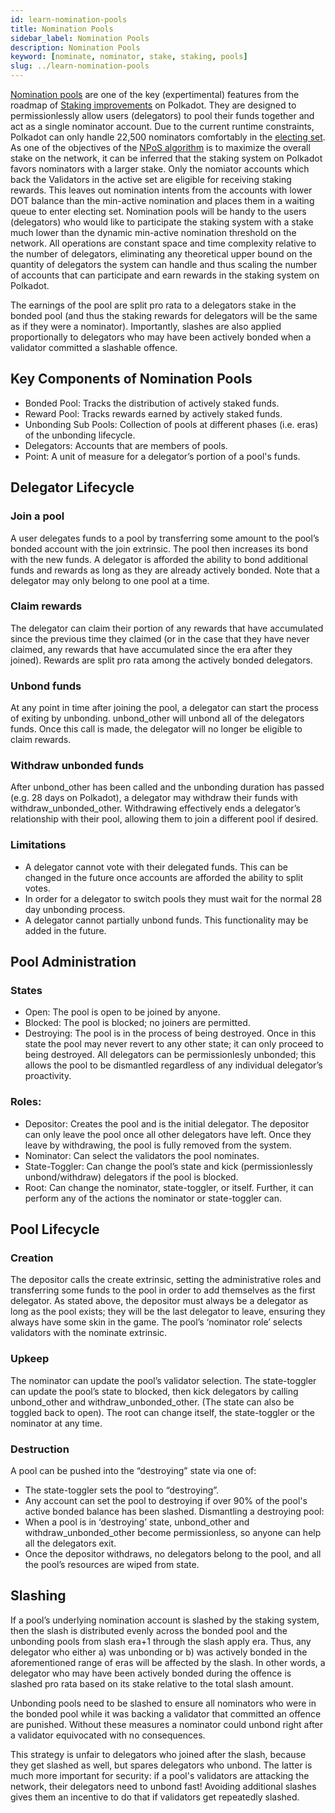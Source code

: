 ```yaml
---
id: learn-nomination-pools
title: Nomination Pools
sidebar_label: Nomination Pools
description: Nomination Pools
keyword: [nominate, nominator, stake, staking, pools]
slug: ../learn-nomination-pools
---
```


[Nomination pools](https://github.com/paritytech/substrate/pull/10694) are one of the key
(expertimental) features from the roadmap of
[Staking improvements](https://gist.github.com/kianenigma/aa835946455b9a3f167821b9d05ba376) on
Polkadot. They are designed to permissionlessly allow users (delegators) to pool their funds
together and act as a single nominator account. Due to the current runtime constraints, Polkadot can
only handle 22,500 nominators comfortably in the
[electing set](learn-nominator.md#staking-election-stages). As one of the objectives of the
[NPoS algorithm](learn-phragmen.md) is to maximize the overall stake on the network, it can be
inferred that the staking system on Polkadot favors nominators with a larger stake. Only the
nomiator accounts which back the Validators in the active set are eligible for receiving staking
rewards. This leaves out nomination intents from the accounts with lower DOT balance than the
min-active nomination and places them in a waiting queue to enter electing set. Nomination pools
will be handy to the users (delegators) who would like to participate the staking system with a
stake much lower than the dynamic min-active nomination threshold on the network. All operations are
constant space and time complexity relative to the number of delegators, eliminating any theoretical
upper bound on the quantity of delegators the system can handle and thus scaling the number of
accounts that can participate and earn rewards in the staking system on Polkadot.

The earnings of the pool are split pro rata to a delegators stake in the bonded pool (and thus the
staking rewards for delegators will be the same as if they were a nominator). Importantly, slashes
are also applied proportionally to delegators who may have been actively bonded when a validator
committed a slashable offence.

## Key Components of Nomination Pools

- Bonded Pool: Tracks the distribution of actively staked funds.
- Reward Pool: Tracks rewards earned by actively staked funds.
- Unbonding Sub Pools: Collection of pools at different phases (i.e. eras) of the unbonding
  lifecycle.
- Delegators: Accounts that are members of pools.
- Point: A unit of measure for a delegator’s portion of a pool's funds.

## Delegator Lifecycle

### Join a pool

A user delegates funds to a pool by transferring some amount to the pool’s bonded account with the
join extrinsic. The pool then increases its bond with the new funds. A delegator is afforded the
ability to bond additional funds and rewards as long as they are already actively bonded. Note that
a delegator may only belong to one pool at a time.

### Claim rewards

The delegator can claim their portion of any rewards that have accumulated since the previous time
they claimed (or in the case that they have never claimed, any rewards that have accumulated since
the era after they joined). Rewards are split pro rata among the actively bonded delegators.

### Unbond funds

At any point in time after joining the pool, a delegator can start the process of exiting by
unbonding. unbond_other will unbond all of the delegators funds. Once this call is made, the
delegator will no longer be eligible to claim rewards.

### Withdraw unbonded funds

After unbond_other has been called and the unbonding duration has passed (e.g. 28 days on Polkadot),
a delegator may withdraw their funds with withdraw_unbonded_other. Withdrawing effectively ends a
delegator’s relationship with their pool, allowing them to join a different pool if desired.

### Limitations

- A delegator cannot vote with their delegated funds. This can be changed in the future once
  accounts are afforded the ability to split votes.
- In order for a delegator to switch pools they must wait for the normal 28 day unbonding process.
- A delegator cannot partially unbond funds. This functionality may be added in the future.

## Pool Administration

### States

- Open: The pool is open to be joined by anyone.
- Blocked: The pool is blocked; no joiners are permitted.
- Destroying: The pool is in the process of being destroyed. Once in this state the pool may never
  revert to any other state; it can only proceed to being destroyed. All delegators can be
  permissionlesly unbonded; this allows the pool to be dismantled regardless of any individual
  delegator’s proactivity.

### Roles:

- Depositor: Creates the pool and is the initial delegator. The depositor can only leave the pool
  once all other delegators have left. Once they leave by withdrawing, the pool is fully removed
  from the system.
- Nominator: Can select the validators the pool nominates.
- State-Toggler: Can change the pool’s state and kick (permissionlessly unbond/withdraw) delegators
  if the pool is blocked.
- Root: Can change the nominator, state-toggler, or itself. Further, it can perform any of the
  actions the nominator or state-toggler can.

## Pool Lifecycle

### Creation

The depositor calls the create extrinsic, setting the administrative roles and transferring some
funds to the pool in order to add themselves as the first delegator. As stated above, the depositor
must always be a delegator as long as the pool exists; they will be the last delegator to leave,
ensuring they always have some skin in the game. The pool’s ‘nominator role’ selects validators with
the nominate extrinsic.

### Upkeep

The nominator can update the pool’s validator selection. The state-toggler can update the pool’s
state to blocked, then kick delegators by calling unbond_other and withdraw_unbonded_other. (The
state can also be toggled back to open). The root can change itself, the state-toggler or the
nominator at any time.

### Destruction

A pool can be pushed into the “destroying” state via one of:

- The state-toggler sets the pool to “destroying”.
- Any account can set the pool to destroying if over 90% of the pool's active bonded balance has
  been slashed. Dismantling a destroying pool:
- When a pool is in ‘destroying’ state, unbond_other and withdraw_unbonded_other become
  permissionless, so anyone can help all the delegators exit.
- Once the depositor withdraws, no delegators belong to the pool, and all the pool’s resources are
  wiped from state.

## Slashing

If a pool’s underlying nomination account is slashed by the staking system, then the slash is
distributed evenly across the bonded pool and the unbonding pools from slash era+1 through the slash
apply era. Thus, any delegator who either a) was unbonding or b) was actively bonded in the
aforementioned range of eras will be affected by the slash. In other words, a delegator who may have
been actively bonded during the offence is slashed pro rata based on its stake relative to the total
slash amount.

Unbonding pools need to be slashed to ensure all nominators who were in the bonded pool while it was
backing a validator that committed an offence are punished. Without these measures a nominator could
unbond right after a validator equivocated with no consequences.

This strategy is unfair to delegators who joined after the slash, because they get slashed as well,
but spares delegators who unbond. The latter is much more important for security: if a pool's
validators are attacking the network, their delegators need to unbond fast! Avoiding additional
slashes gives them an incentive to do that if validators get repeatedly slashed.
